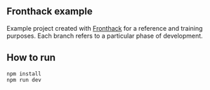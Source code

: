 ## Fronthack example

Example project created with [Fronthack](http://fronthack.com/) for a reference
and training purposes. Each branch refers to a particular phase of development.

## How to run

```
npm install
npm run dev
```


